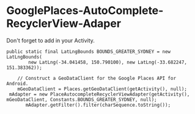 # GooglePlaces-AutoComplete-RecyclerView-Adaper
Don't forget to add in your Activity.


    public static final LatLngBounds BOUNDS_GREATER_SYDNEY = new LatLngBounds(
            new LatLng(-34.041458, 150.790100), new LatLng(-33.682247, 151.383362));

        // Construct a GeoDataClient for the Google Places API for Android.
        mGeoDataClient = Places.getGeoDataClient(getActivity(), null);
     mAdapter = new PlaceAutocompleteRecyclerViewAdapter(getActivity(), mGeoDataClient, Constants.BOUNDS_GREATER_SYDNEY, null);
           mAdapter.getFilter().filter(charSequence.toString());
